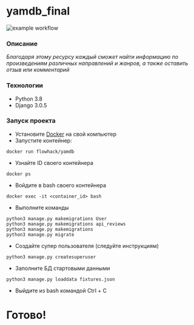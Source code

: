 # yamdb_final

![example workflow](https://github.com/FlowHack/yamdb_final/actions/workflows/yamdb_workflow.yaml/badge.svg)

### Описание
_Благодаря этому ресурсу каждый сможет найти информацию по произведениям различных направлений и жанров, а также оставить отзыв или комментарий_

### Технологии
- Python 3.8
- Django 3.0.5

### Запуск проекта
- Установите [Docker](https://docs.docker.com/engine/install/) на свой компьютер
- Запустите контейнер: 
```
docker run flowhack/yamdb
```
- Узнайте ID своего контейнера
```
docker ps
```
- Войдите в bash своего контейнера 
```
docker exec -it <container_id> bash
```
- Выполните команды
```
python3 manage.py makemigrations User
python3 manage.py makemigrations api_reviews
python3 manage.py makemigrations
python3 manage.py migrate
```
- Создайте супер пользователя (следуйте инструкциям)
```
python3 manage.py createsuperuser
```
- Заполните БД стартовыми данными
```
python3 manage.py loaddata fixtures.json
```
- Выйдите из bash командой Ctrl + C

# Готово!
